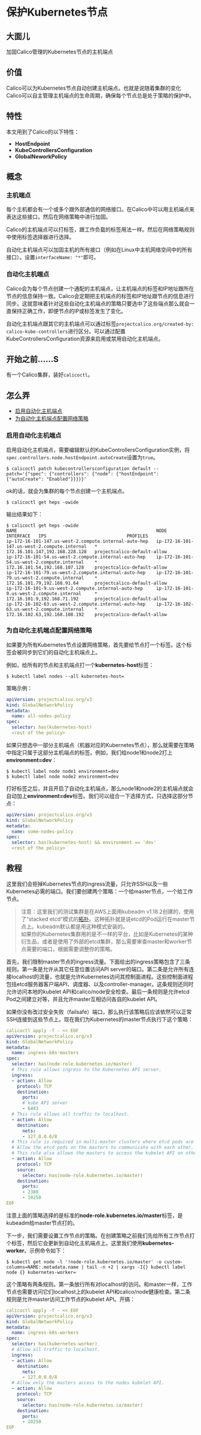 # 保护Kubernetes节点

## 大面儿

加固Calico管理的Kubernetes节点的主机端点

## 价值

Calico可以为Kubernetes节点自动创建主机端点。也就是说随着集群的变化Calico可以自主管理主机端点的生命周期，确保每个节点总是处于策略的保护中。

## 特性

本文用到了Calico的以下特性：

- **HostEndpoint**
- **KubeControllersConfiguration**
- **GlobalNeworkPolicy**

## 概念

### 主机端点

每个主机都会有一个或多个跟外部通信的网络接口。在Calico中可以用主机端点来表达这些接口，然后在网络策略中进行加固。

Calico的主机端点可以打标签，跟工作负载的标签用法一样。然后在网络策略规则中使用标签选择器进行选择。

自动化主机端点可以加固主机的所有接口（例如在Linux中主机网络空间中的所有接口）。设置`interfaceName: "*"`即可。

### 自动化主机端点

Calico会为每个节点创建一个通配的主机端点，让主机端点的标签和IP地址跟所在节点的信息保持一致。Calico会定期把主机端点的标签和IP地址跟节点的信息进行同步。这就意味着针对这些自动化主机端点的策略只要选中了这些端点那么就会一直保持正确工作，即便节点的IP或标签发生了变化。

自动化主机端点跟其它的主机端点可以通过标签`projectcalico.org/created-by: calico-kube-controllers`进行区分。可以通过配置KubeControllersConfiguration资源来启用或禁用自动化主机端点。

## 开始之前……S

有一个Calico集群，装好`calicoctl`。

## 怎么弄

- [启用自动化主机端点](#启用自动化主机端点)
- [为自动化主机端点配置网络策略](#为自动化主机端点配置网络策略)

### 启用自动化主机端点

启用自动化主机端点，需要编辑默认的KubeControllersConfiguration实例，将`spec.controllers.node.hostEndpoint.autoCreate`设置为`true`。

```shell
$ calicoctl patch kubecontrollersconfiguration default --patch='{"spec": {"controllers": {"node": {"hostEndpoint": {"autoCreate": "Enabled"}}}}}'
```

ok的话，就会为集群的每个节点创建一个主机端点。

```shell
$ calicoctl get heps -owide
```

输出结果如下：

```shell
$ calicoctl get heps -owide
NAME                                                    NODE                                           INTERFACE   IPS                              PROFILES
ip-172-16-101-147.us-west-2.compute.internal-auto-hep   ip-172-16-101-147.us-west-2.compute.internal   *           172.16.101.147,192.168.228.128   projectcalico-default-allow
ip-172-16-101-54.us-west-2.compute.internal-auto-hep    ip-172-16-101-54.us-west-2.compute.internal    *           172.16.101.54,192.168.107.128    projectcalico-default-allow
ip-172-16-101-79.us-west-2.compute.internal-auto-hep    ip-172-16-101-79.us-west-2.compute.internal    *           172.16.101.79,192.168.91.64      projectcalico-default-allow
ip-172-16-101-9.us-west-2.compute.internal-auto-hep     ip-172-16-101-9.us-west-2.compute.internal     *           172.16.101.9,192.168.71.192      projectcalico-default-allow
ip-172-16-102-63.us-west-2.compute.internal-auto-hep    ip-172-16-102-63.us-west-2.compute.internal    *           172.16.102.63,192.168.108.192    projectcalico-default-allow
```

### 为自动化主机端点配置网络策略

如果要为所有Kubernetes节点设置网络策略，首先要给节点打一个标签。这个标签会被同步到它们的自动化主机端点上。

例如，给所有的节点和主机端点打一个**kubernetes-host**标签：

```shell
$ kubectl label nodes --all kubernetes-host=
```

策略示例：

```yaml
apiVersion: projectcalico.org/v3
kind: GlobalNetworkPolicy
metadata:
  name: all-nodes-policy
spec:
  selector: has(kubernetes-host)
  <rest of the policy>
```

如果只想选中一部分主机端点（机器对应的Kubernetes节点），那么就需要在策略中指定只属于这部分主机端点的标签。例如，我们给node1和node2打上**environment=dev**：

```shell
$ kubectl label node node1 environment=dev
$ kubectl label node node2 environment=dev
```

打好标签之后，并且开启了自动化主机端点，那么node1和node2的主机端点就会自动加上**environment=dev**标签。我们可以组合一下选择方式，只选择这部分节点：

```yaml
apiVersion: projectcalico.org/v3
kind: GlobalNetworkPolicy
metadata:
  name: some-nodes-policy
spec:
  selector: has(kubernetes-host) && environment == 'dev'
  <rest of the policy>
```

## 教程

这里我们会拒掉Kubernetes节点的ingress流量，只允许SSH以及一些Kubernetes必需的端口。我们要创建两个策略：一个给master节点，一个给工作节点。

> 注意：这里我们的测试集群是在AWS上面用kubeadm v1.18.2创建的，使用了“stacked etcd”模式的[拓扑](https://kubernetes.io/docs/setup/production-environment/tools/kubeadm/ha-topology/)。这种拓扑就是说etcd的Pod运行在master节点上。kubeadm默认都是用这种模式安装的。<br/>如果你的Kubernetes集群用的是不一样的平台，比如是Kubernetes的某种衍生品，或者是使用了外部的etcd集群，那么需要审查master和worker节点需要的端口，根据需要调整你的策略。

首先，我们限制master节点的ingress流量。下面给出的ingress策略包含了三条规则。第一条是允许从其它任意位置访问API server的端口。第二条是允许所有连接localhost的流量，也就是允许Kubernetes访问其控制面进程。这些控制面进程包括etcd服务器客户端API、调度器、以及controller-manager。这条规则还同时允许访问本地的kubelet API和calico/node安全检查。最后一条规则是允许etcd Pod之间建立对等，并且允许master互相访问各自的kubelet API。

如果你没有改过安全失败（failsafe）端口，那么执行该策略后应该依然可以正常SSH连接到这些节点上。现在我们为Kubernetes的master节点执行下这个策略：

```yaml
calicoctl apply -f - << EOF
apiVersion: projectcalico.org/v3
kind: GlobalNetworkPolicy
metadata:
  name: ingress-k8s-masters
spec:
  selector: has(node-role.kubernetes.io/master)
  # This rule allows ingress to the Kubernetes API server.
  ingress:
  - action: Allow
    protocol: TCP
    destination:
      ports:
      # kube API server
      - 6443
  # This rule allows all traffic to localhost.
  - action: Allow
    destination:
      nets:
      - 127.0.0.0/8
  # This rule is required in multi-master clusters where etcd pods are colocated with the masters.
  # Allow the etcd pods on the masters to communicate with each other. 2380 is the etcd peer port.
  # This rule also allows the masters to access the kubelet API on other masters (including itself).
  - action: Allow
    protocol: TCP
    source:
      selector: has(node-role.kubernetes.io/master)
    destination:
      ports:
      - 2380
      - 10250
EOF
```

注意上面的策略选择的是标准的**node-role.kubernetes.io/master**标签，是kubeadm给master节点打的。

下一步，我们需要设置工作节点的策略。在创建策略之前我们先给所有工作节点打个标签，然后它会更新到自动化主机端点上。这里我们使用**kubernetes-worker**。示例命令如下：

```shell
$ kubectl get node -l '!node-role.kubernetes.io/master' -o custom-columns=NAME:.metadata.name | tail -n +2 | xargs -I{} kubectl label node {} kubernetes-worker=
```

这个策略有两条规则。第一条放行所有对localhost的访问。和master一样，工作节点也需要访问它们localhost上的kubelet API和calico/node健康检查。第二条规则是允许master访问工作节点的kubelet API。开搞：

```yaml
calicoctl apply -f - << EOF
apiVersion: projectcalico.org/v3
kind: GlobalNetworkPolicy
metadata:
  name: ingress-k8s-workers
spec:
  selector: has(kubernetes-worker)
  # Allow all traffic to localhost.
  ingress:
  - action: Allow
    destination:
      nets:
      - 127.0.0.0/8
  # Allow only the masters access to the nodes kubelet API.
  - action: Allow
    protocol: TCP
    source:
      selector: has(node-role.kubernetes.io/master)
    destination:
      ports:
      - 10250
EOF
```